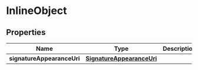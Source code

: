 

# InlineObject

## Properties

Name | Type | Description | Notes
------------ | ------------- | ------------- | -------------
**signatureAppearanceUri** | [**SignatureAppearanceUri**](SignatureAppearanceUri.md) |  |  [optional]



